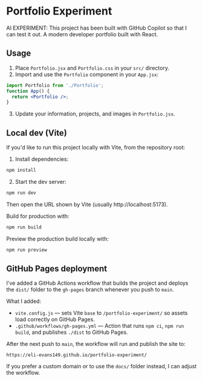 # Portfolio Experiment
AI EXPERIMENT: This project has been built with GitHub Copilot so that I can test it out.
A modern developer portfolio built with React.

## Usage

1. Place `Portfolio.jsx` and `Portfolio.css` in your `src/` directory.
2. Import and use the `Portfolio` component in your `App.jsx`:

```jsx
import Portfolio from './Portfolio';
function App() {
  return <Portfolio />;
}
```

3. Update your information, projects, and images in `Portfolio.jsx`.

 
## Local dev (Vite)

If you'd like to run this project locally with Vite, from the repository root:

1. Install dependencies:

```bash
npm install
```

2. Start the dev server:

```bash
npm run dev
```

Then open the URL shown by Vite (usually http://localhost:5173).

Build for production with:

```bash
npm run build
```

Preview the production build locally with:

```bash
npm run preview
```

## GitHub Pages deployment

I've added a GitHub Actions workflow that builds the project and deploys the `dist/` folder to the `gh-pages` branch whenever you push to `main`.

What I added:
- `vite.config.js` — sets Vite `base` to `/portfolio-experiment/` so assets load correctly on GitHub Pages.
- `.github/workflows/gh-pages.yml` — Action that runs `npm ci`, `npm run build`, and publishes `./dist` to GitHub Pages.

After the next push to `main`, the workflow will run and publish the site to:

```
https://eli-evans149.github.io/portfolio-experiment/
```

If you prefer a custom domain or to use the `docs/` folder instead, I can adjust the workflow.